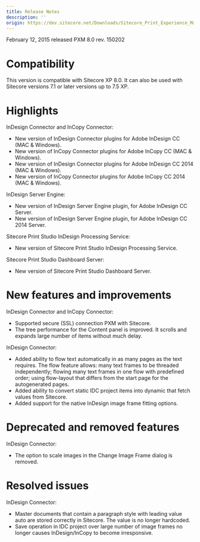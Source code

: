 ```yaml
---
title: Release Notes
description: ''
origin: https://dev.sitecore.net/Downloads/Sitecore_Print_Experience_Manager/8_0/Sitecore_Print_Experience_Manager_for_8_0/Release_Notes_IW
---
```


February 12, 2015 released PXM 8.0 rev. 150202

  

# Compatibility

This version is compatible with Sitecore XP 8.0. It can also be used with Sitecore versions 7.1 or later versions up to 7.5 XP.

  

# Highlights

InDesign Connector and InCopy Connector:

-   New version of InDesign Connector plugins for Adobe InDesign CC (MAC & Windows). 
-   New version of InCopy Connector plugins for Adobe InCopy CC (MAC & Windows). 
-   New version of InDesign Connector plugins for Adobe InDesign CC 2014 (MAC & Windows). 
-   New version of InCopy Connector plugins for Adobe InCopy CC 2014 (MAC & Windows).

InDesign Server Engine:

-   New version of InDesign Server Engine plugin, for Adobe InDesign CC Server.
-   New version of InDesign Server Engine plugin, for Adobe InDesign CC 2014 Server.

Sitecore Print Studio InDesign Processing Service:

-   New version of Sitecore Print Studio InDesign Processing Service.

Sitecore Print Studio Dashboard Server:

-   New version of Sitecore Print Studio Dashboard Server.

  

# New features and improvements

InDesign Connector and InCopy Connector:

-   Supported secure (SSL) connection PXM with Sitecore.
-   The tree performance for the Content panel is improved. It scrolls and expands large number of items without much delay.

InDesign Connector:

-   Added ability to flow text automatically in as many pages as the text requires. The flow feature allows: many text frames to be threaded independently; flowing many text frames in one flow with predefined order; using flow-layout that differs from the start page for the autogenerated pages.
-   Added ability to convert static IDC project items into dynamic that fetch values from Sitecore.
-   Added support for the native InDesign image frame fitting options.

  

# Deprecated and removed features

InDesign Connector:

-   The option to scale images in the Change Image Frame dialog is removed.

  

# Resolved issues

InDesign Connector:

-   Master documents that contain a paragraph style with leading value auto are stored correctly in Sitecore. The value is no longer hardcoded.
-   Save operation in IDC project over large number of image frames no longer causes InDesign/InCopy to become irresponsive.